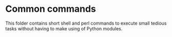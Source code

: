 # Common commands
This folder contains short shell and perl commands to execute small tedious tasks without having to make using of Python modules.
